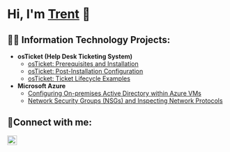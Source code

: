 <h1>Hi, I'm <a href="www.linkedin.com/in/trenten-butler-95a00a242">Trent</a> 👾</h1>

<h2>👨‍💻 Information Technology Projects:</h2>

- <b>osTicket (Help Desk Ticketing System)</b>
  - [osTicket: Prerequisites and Installation](https://github.com/butlerboy92/osticket-prereqs)
  - [osTicket: Post-Installation Configuration](https://github.com/butlerboy92/post-install-config)
  - [osTicket: Ticket Lifecycle Examples](https://git---hub.com/joshmadakorcc/ticket-lifecycle)
- <b>Microsoft Azure</b>
  - [Configuring On-premises Active Directory within Azure VMs](https://git---hub.com/joshmadakorcc/configure-ad)
  - [Network Security Groups (NSGs) and Inspecting Network Protocols](https://git---hub.com/joshmadakorcc/azure-network-protocols)

<h2>📱Connect with me:</h2>

[<img align="left" alt="Trent | LinkedIn" width="22px" src="https://cdn.jsdelivr.net/npm/simple-icons@v3/icons/linkedin.svg" />][linkedin]

[linkedin]: https://linkedin.com/in/trenten-butler-95a00a242

